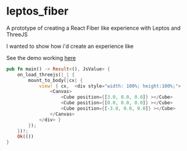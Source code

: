 # leptos_fiber
A prototype of creating a React Fiber like experience with Leptos and ThreeJS

I wanted to show how i'd create an experience like

See the demo working [here](https://richardanaya.github.io/leptos_fiber/dist/index.html)

```rust
pub fn main() -> Result<(), JsValue> {
    on_load_threejs(|_| {
        mount_to_body(|cx| {
            view! { cx,  <div style="width: 100%; height:100%;">
                <Canvas>
                    <Cube position={[3.0, 0.0, 0.0]} ></Cube>
                    <Cube position={[0.0, 0.0, 0.0]} ></Cube>
                    <Cube position={[-3.0, 0.0, 0.0]} ></Cube>
                </Canvas>
            </div> }
        });
    })?;
    Ok(())
}
```
